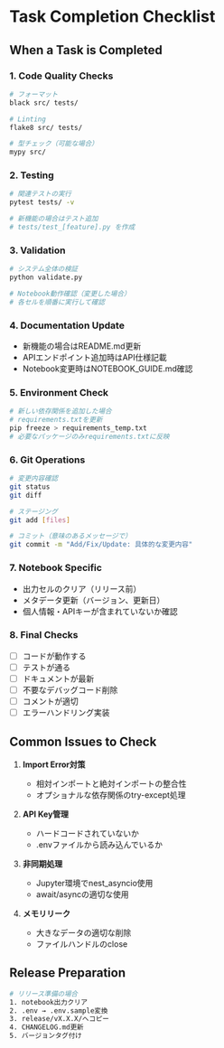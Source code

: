 # Task Completion Checklist

## When a Task is Completed

### 1. Code Quality Checks
```bash
# フォーマット
black src/ tests/

# Linting
flake8 src/ tests/

# 型チェック（可能な場合）
mypy src/
```

### 2. Testing
```bash
# 関連テストの実行
pytest tests/ -v

# 新機能の場合はテスト追加
# tests/test_[feature].py を作成
```

### 3. Validation
```bash
# システム全体の検証
python validate.py

# Notebook動作確認（変更した場合）
# 各セルを順番に実行して確認
```

### 4. Documentation Update
- 新機能の場合はREADME.md更新
- APIエンドポイント追加時はAPI仕様記載
- Notebook変更時はNOTEBOOK_GUIDE.md確認

### 5. Environment Check
```bash
# 新しい依存関係を追加した場合
# requirements.txtを更新
pip freeze > requirements_temp.txt
# 必要なパッケージのみrequirements.txtに反映
```

### 6. Git Operations
```bash
# 変更内容確認
git status
git diff

# ステージング
git add [files]

# コミット（意味のあるメッセージで）
git commit -m "Add/Fix/Update: 具体的な変更内容"
```

### 7. Notebook Specific
- 出力セルのクリア（リリース前）
- メタデータ更新（バージョン、更新日）
- 個人情報・APIキーが含まれていないか確認

### 8. Final Checks
- [ ] コードが動作する
- [ ] テストが通る
- [ ] ドキュメントが最新
- [ ] 不要なデバッグコード削除
- [ ] コメントが適切
- [ ] エラーハンドリング実装

## Common Issues to Check

1. **Import Error対策**
   - 相対インポートと絶対インポートの整合性
   - オプショナルな依存関係のtry-except処理

2. **API Key管理**
   - ハードコードされていないか
   - .envファイルから読み込んでいるか

3. **非同期処理**
   - Jupyter環境でnest_asyncio使用
   - await/asyncの適切な使用

4. **メモリリーク**
   - 大きなデータの適切な削除
   - ファイルハンドルのclose

## Release Preparation
```bash
# リリース準備の場合
1. notebook出力クリア
2. .env → .env.sample変換
3. release/vX.X.X/へコピー
4. CHANGELOG.md更新
5. バージョンタグ付け
```
